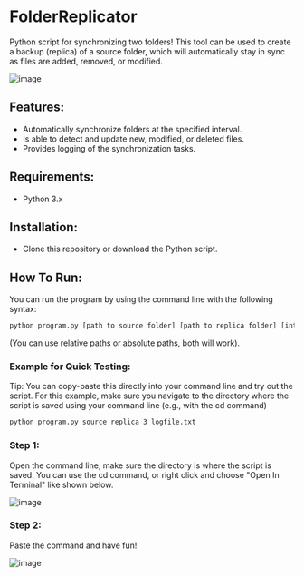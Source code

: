 # FolderReplicator

Python script for synchronizing two folders! This tool can be used to create a backup (replica) of a source folder, which will automatically stay in sync as files are added, removed, or modified.

![image](https://github.com/user-attachments/assets/4efdd8b4-20fb-4d25-89a9-6aec4d61d681)

## Features:
- Automatically synchronize folders at the specified interval.
- Is able to detect and update new, modified, or deleted files.
- Provides logging of the synchronization tasks.

## Requirements:
- Python 3.x

## Installation:
- Clone this repository or download the Python script.

## How To Run:

You can run the program by using the command line with the following syntax: 

```bash
python program.py [path to source folder] [path to replica folder] [interval time (in seconds)] [path to logfile]
```
(You can use relative paths or absolute paths, both will work).



### Example for Quick Testing: 
Tip: You can copy-paste this directly into your command line and try out the script. For this example, make sure you navigate to the directory where the script is saved using your command line (e.g., with the cd command)

```bash
python program.py source replica 3 logfile.txt
```

### Step 1:
Open the command line, make sure the directory is where the script is saved. You can use the cd command, or right click and choose "Open In Terminal" like shown below.

![image](https://github.com/user-attachments/assets/dda9f6b1-fce5-4053-9dbc-f7a7115224d9)

### Step 2:
Paste the command and have fun!

![image](https://github.com/user-attachments/assets/6fd307c2-099f-42f7-8d25-fb69953aaa91)





